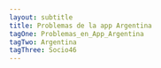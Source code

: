 ```yaml
---
layout: subtitle
title: Problemas de la app Argentina
tagOne: Problemas_en_App_Argentina
tagTwo: Argentina
tagThree: Socio46
---
```

